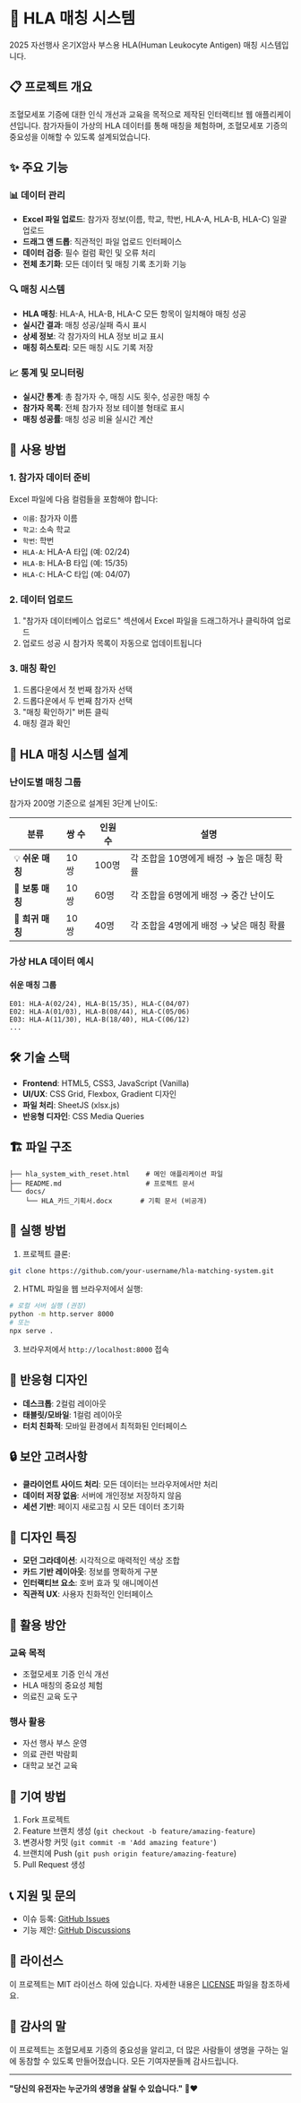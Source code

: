 # 🧬 HLA 매칭 시스템

2025 자선행사 온기X암사 부스용 HLA(Human Leukocyte Antigen) 매칭 시스템입니다.

## 📋 프로젝트 개요

조혈모세포 기증에 대한 인식 개선과 교육을 목적으로 제작된 인터랙티브 웹 애플리케이션입니다. 참가자들이 가상의 HLA 데이터를 통해 매칭을 체험하며, 조혈모세포 기증의 중요성을 이해할 수 있도록 설계되었습니다.

## ✨ 주요 기능

### 📊 데이터 관리
- **Excel 파일 업로드**: 참가자 정보(이름, 학교, 학번, HLA-A, HLA-B, HLA-C) 일괄 업로드
- **드래그 앤 드롭**: 직관적인 파일 업로드 인터페이스
- **데이터 검증**: 필수 컬럼 확인 및 오류 처리
- **전체 초기화**: 모든 데이터 및 매칭 기록 초기화 기능

### 🔍 매칭 시스템
- **HLA 매칭**: HLA-A, HLA-B, HLA-C 모든 항목이 일치해야 매칭 성공
- **실시간 결과**: 매칭 성공/실패 즉시 표시
- **상세 정보**: 각 참가자의 HLA 정보 비교 표시
- **매칭 히스토리**: 모든 매칭 시도 기록 저장

### 📈 통계 및 모니터링
- **실시간 통계**: 총 참가자 수, 매칭 시도 횟수, 성공한 매칭 수
- **참가자 목록**: 전체 참가자 정보 테이블 형태로 표시
- **매칭 성공률**: 매칭 성공 비율 실시간 계산

## 🎯 사용 방법

### 1. 참가자 데이터 준비
Excel 파일에 다음 컬럼들을 포함해야 합니다:
- `이름`: 참가자 이름
- `학교`: 소속 학교
- `학번`: 학번
- `HLA-A`: HLA-A 타입 (예: 02/24)
- `HLA-B`: HLA-B 타입 (예: 15/35)
- `HLA-C`: HLA-C 타입 (예: 04/07)

### 2. 데이터 업로드
1. "참가자 데이터베이스 업로드" 섹션에서 Excel 파일을 드래그하거나 클릭하여 업로드
2. 업로드 성공 시 참가자 목록이 자동으로 업데이트됩니다

### 3. 매칭 확인
1. 드롭다운에서 첫 번째 참가자 선택
2. 드롭다운에서 두 번째 참가자 선택
3. "매칭 확인하기" 버튼 클릭
4. 매칭 결과 확인

## 🧪 HLA 매칭 시스템 설계

### 난이도별 매칭 그룹
참가자 200명 기준으로 설계된 3단계 난이도:

| 분류 | 쌍 수 | 인원 수 | 설명 |
|------|-------|---------|------|
| 💡 **쉬운 매칭** | 10쌍 | 100명 | 각 조합을 10명에게 배정 → 높은 매칭 확률 |
| 🧩 **보통 매칭** | 10쌍 | 60명 | 각 조합을 6명에게 배정 → 중간 난이도 |
| 🔎 **희귀 매칭** | 10쌍 | 40명 | 각 조합을 4명에게 배정 → 낮은 매칭 확률 |

### 가상 HLA 데이터 예시

#### 쉬운 매칭 그룹
```
E01: HLA-A(02/24), HLA-B(15/35), HLA-C(04/07)
E02: HLA-A(01/03), HLA-B(08/44), HLA-C(05/06)
E03: HLA-A(11/30), HLA-B(18/40), HLA-C(06/12)
...
```

## 🛠️ 기술 스택

- **Frontend**: HTML5, CSS3, JavaScript (Vanilla)
- **UI/UX**: CSS Grid, Flexbox, Gradient 디자인
- **파일 처리**: SheetJS (xlsx.js)
- **반응형 디자인**: CSS Media Queries

## 🏗️ 파일 구조

```
├── hla_system_with_reset.html    # 메인 애플리케이션 파일
├── README.md                     # 프로젝트 문서
└── docs/
    └── HLA_카드_기획서.docx       # 기획 문서 (비공개)
```

## 🚀 실행 방법

1. 프로젝트 클론:
```bash
git clone https://github.com/your-username/hla-matching-system.git
```

2. HTML 파일을 웹 브라우저에서 실행:
```bash
# 로컬 서버 실행 (권장)
python -m http.server 8000
# 또는
npx serve .
```

3. 브라우저에서 `http://localhost:8000` 접속

## 📱 반응형 디자인

- **데스크톱**: 2컬럼 레이아웃
- **태블릿/모바일**: 1컬럼 레이아웃
- **터치 친화적**: 모바일 환경에서 최적화된 인터페이스

## 🔒 보안 고려사항

- **클라이언트 사이드 처리**: 모든 데이터는 브라우저에서만 처리
- **데이터 저장 없음**: 서버에 개인정보 저장하지 않음
- **세션 기반**: 페이지 새로고침 시 모든 데이터 초기화

## 🎨 디자인 특징

- **모던 그라데이션**: 시각적으로 매력적인 색상 조합
- **카드 기반 레이아웃**: 정보를 명확하게 구분
- **인터랙티브 요소**: 호버 효과 및 애니메이션
- **직관적 UX**: 사용자 친화적인 인터페이스

## 🎯 활용 방안

### 교육 목적
- 조혈모세포 기증 인식 개선
- HLA 매칭의 중요성 체험
- 의료진 교육 도구

### 행사 활용
- 자선 행사 부스 운영
- 의료 관련 박람회
- 대학교 보건 교육

## 🤝 기여 방법

1. Fork 프로젝트
2. Feature 브랜치 생성 (`git checkout -b feature/amazing-feature`)
3. 변경사항 커밋 (`git commit -m 'Add amazing feature'`)
4. 브랜치에 Push (`git push origin feature/amazing-feature`)
5. Pull Request 생성

## 📞 지원 및 문의
- 이슈 등록: [GitHub Issues](https://github.com/Yunseong-Ko/Networking-HLA_matching/issues)
- 기능 제안: [GitHub Discussions](https://github.com/Yunseong-Ko/Networking-HLA_matching/discussions)

## 📜 라이선스

이 프로젝트는 MIT 라이선스 하에 있습니다. 자세한 내용은 [LICENSE](LICENSE) 파일을 참조하세요.

## 🙏 감사의 말

이 프로젝트는 조혈모세포 기증의 중요성을 알리고, 더 많은 사람들이 생명을 구하는 일에 동참할 수 있도록 만들어졌습니다. 모든 기여자분들께 감사드립니다.

---

**"당신의 유전자는 누군가의 생명을 살릴 수 있습니다."** 🧬❤️
